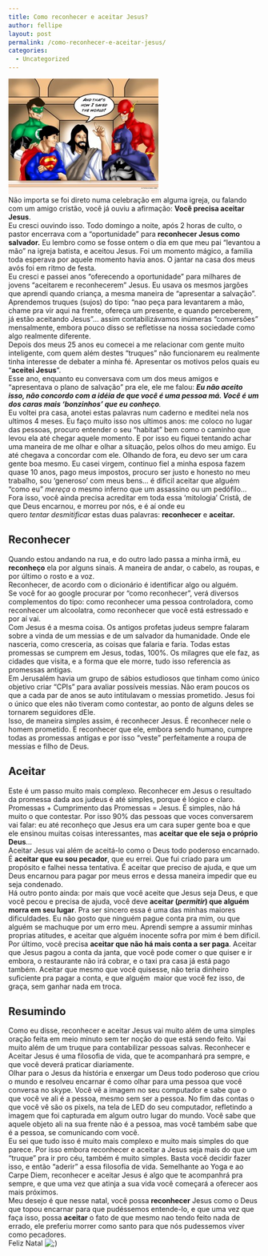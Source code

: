 ```yaml
---
title: Como reconhecer e aceitar Jesus?
author: fellipe
layout: post
permalink: /como-reconhecer-e-aceitar-jesus/
categories:
  - Uncategorized
---
```

<div>
  <a href="/img/posts/2014/12/jesus_talking_to_the_dc_heroes_by_tsart-d58o58v.jpg"><img alt="jesus_talking_to_the_dc_heroes_by_tsart-d58o58v" src="/img/posts/2014/12/jesus_talking_to_the_dc_heroes_by_tsart-d58o58v-300x231.jpg"  /></a>
</div>

<div>
</div>

<div>
  Não importa se foi direto numa celebração em alguma igreja, ou falando com um amigo cristão, você já ouviu a afirmação: <strong>Você precisa aceitar Jesus</strong>.
</div>

<div>
</div>

<div>
  Eu cresci ouvindo isso. Todo domingo a noite, após 2 horas de culto, o pastor encerrava com a &#8220;oportunidade&#8221; para <strong>reconhecer Jesus como salvador.</strong> Eu lembro como se fosse ontem o dia em que meu pai &#8220;levantou a mão&#8221; na igreja batista, e aceitou Jesus. Foi um momento mágico, a familia toda esperava por aquele momento havia anos. O jantar na casa dos meus avós foi em ritmo de festa.
</div>

<div>
</div>

<div>
  Eu cresci e passei anos &#8220;oferecendo a oportunidade&#8221; para milhares de jovens &#8220;aceitarem e reconhecerem&#8221; Jesus. Eu usava os mesmos jargões que aprendi quando criança, a mesma maneira de &#8220;apresentar a salvação&#8221;. Aprendemos truques (sujos) do tipo: &#8220;nao peça para levantarem a mão, chame pra vir aqui na frente, ofereça um presente, e quando perceberem, já estão aceitando Jesus&#8221;&#8230; assim contabilizávamos inúmeras &#8220;conversões&#8221; mensalmente, embora pouco disso se refletisse na nossa sociedade como algo realmente diferente.
</div>

<div>
</div>

<div>
  Depois dos meus 25 anos eu comecei a me relacionar com gente muito inteligente, com quem além destes &#8220;truques&#8221; não funcionarem eu realmente tinha interesse de debater a minha fé. Apresentar os motivos pelos quais eu &#8220;<strong>aceitei Jesus</strong>&#8220;.
</div>

<div>
</div>

<div>
  Esse ano, enquanto eu conversava com um dos meus amigos e &#8220;apresentava o plano de salvação&#8221; pra ele, ele me falou: <em><strong>Eu não aceito isso, não concordo com a idéia de que você é uma pessoa má. Você é um dos caras mais &#8216;bonzinhos&#8217; que eu conheço</strong>.</em>
</div>

<div>
</div>

<div>
  <strong></strong>Eu voltei pra casa, anotei estas palavras num caderno e meditei nela nos ultimos 4 meses. Eu faço muito isso nos ultimos anos: me coloco no lugar das pessoas, procuro entender o seu &#8220;habitat&#8221; bem como o caminho que levou ela até chegar aquele momento. E por isso eu fiquei tentando achar uma maneira de me olhar e olhar a situação, pelos olhos do meu amigo. Eu até chegava a concordar com ele. Olhando de fora, eu devo ser um cara gente boa mesmo. Eu casei virgem, continuo fiel a minha esposa fazem quase 10 anos, pago meus impostos, procuro ser justo e honesto no meu trabalho, sou &#8216;generoso&#8217; com meus bens&#8230; é dificil aceitar que alguém &#8220;como eu&#8221; <em>mereça</em> o mesmo inferno que um assassino ou um pedófilo&#8230; Fora isso, você ainda precisa acreditar em toda essa &#8216;mitologia&#8217; Cristã, de que Deus encarnou, e morreu por nós, e é aí onde eu quero <em>tentar</em> <em></em><i>desmitificar</i> estas duas palavras: <strong>reconhecer</strong> e <strong>aceitar.</strong>
</div>

<div>
</div>

## **Reconhecer**

<div>
  Quando estou andando na rua, e do outro lado passa a minha irmã, eu <strong>reconheço</strong> ela por alguns sinais. A maneira de andar, o cabelo, as roupas, e por último o rosto e a voz.
</div>

<div>
</div>

<div>
  Reconhecer, de acordo com o dicionário é identificar algo ou alguém.
</div>

<div>
</div>

<div>
  Se você for ao google procurar por &#8220;como reconhecer&#8221;, verá diversos complementos do tipo: como reconhecer uma pessoa controladora, como reconhecer um alcoolatra, como reconhecer que você está estressado e por aí vai.
</div>

<div>
</div>

<div>
  Com Jesus é a mesma coisa. Os antigos profetas judeus sempre falaram sobre a vinda de um messias e de um salvador da humanidade. Onde ele nasceria, como cresceria, as coisas que falaria e faria. Todas estas promessas se cumprem em Jesus, todas, 100%. Os milagres que ele faz, as cidades que visita, e a forma que ele morre, tudo isso referencia as promessas antigas.
</div>

<div>
</div>

<div>
  Em Jerusalém havia um grupo de sábios estudiosos que tinham como único objetivo criar &#8220;CPIs&#8221; para avaliar possíveis messias. Não eram poucos os que a cada par de anos se auto intitulavam o messias prometido. Jesus foi o único que eles não tiveram como contestar, ao ponto de alguns deles se tornarem seguidores dEle.
</div>

<div>
</div>

<div>
  Isso, de maneira simples assim, é reconhecer Jesus. É reconhecer nele o homem prometido. É reconhecer que ele, embora sendo humano, cumpre todas as promessas antigas e por isso &#8220;veste&#8221; perfeitamente a roupa de messias e filho de Deus.
</div>

<div>
</div>

<div>
  <h2>
    <strong>Aceitar</strong>
  </h2>
  
  <div>
    Este é um passo muito mais complexo. Reconhecer em Jesus o resultado da promessa dada aos judeus é até simples, porque é lógico e claro. Promessas + Cumprimento das Promessas = Jesus. É simples, não há muito o que contestar. Por isso 90% das pessoas que voces conversarem vai falar: eu até reconheço que Jesus era um cara super gente boa e que ele ensinou muitas coisas interessantes, mas <strong>aceitar que ele seja o próprio Deus</strong>&#8230;
  </div>
  
  <div>
  </div>
  
  <div>
    Aceitar Jesus vai além de aceitá-lo como o Deus todo poderoso encarnado. É <strong>aceitar que eu sou pecador</strong>, que eu errei. Que fui criado para um propósito e falhei nessa tentativa. É aceitar que preciso de ajuda, e que um Deus encarnou para pagar por meus erros e dessa maneira impedir que eu seja condenado.
  </div>
  
  <div>
  </div>
  
  <div>
    Há outro ponto ainda: por mais que você aceite que Jesus seja Deus, e que você pecou e precisa de ajuda, você deve <strong>aceitar (<em>permitir</em>) que alguém morra em seu lugar</strong>. Pra ser sincero essa é uma das minhas maiores dificuldades. Eu não gosto que ninguém pague conta pra mim, ou que alguém se machuque por um erro meu. Aprendi sempre a assumir minhas proprias atitudes, e aceitar que alguém inocente sofra por mim é bem dificil.
  </div>
  
  <div>
  </div>
  
  <div>
    Por último, você precisa <strong>aceitar que não há mais conta a ser paga</strong>. Aceitar que Jesus pagou a conta da janta, que você pode comer o que quiser e ir embora, o restaurante não irá cobrar, e o taxi pra casa já está pago também. Aceitar que mesmo que você quisesse, não teria dinheiro suficiente pra pagar a conta, e que alguém  maior que você fez isso, de graça, sem ganhar nada em troca.
  </div>
  
  <div>
  </div>
  
  <h2>
    <strong>Resumindo</strong>
  </h2>
</div>

<div>
  Como eu disse, reconhecer e aceitar Jesus vai muito além de uma simples oração feita em meio minuto sem ter noção do que está sendo feito. Vai muito além de um truque para contabilizar pessoas salvas. Reconhecer e Aceitar Jesus é uma filosofia de vida, que te acompanhará pra sempre, e que você deverá praticar diariamente.
</div>

<div>
</div>

<div>
  Olhar para o Jesus da história e enxergar um Deus todo poderoso que criou o mundo e resolveu encarnar é como olhar para uma pessoa que você conversa no skype. Você vê a imagem no seu computador e sabe que o que você ve ali é a pessoa, mesmo sem ser a pessoa. No fim das contas o que você vê são os pixels, na tela de LED do seu computador, refletindo a imagem que foi capturada em algum outro lugar do mundo. Você sabe que aquele objeto ali na sua frente não é a pessoa, mas você também sabe que é a pessoa, se comunicando com você.
</div>

<div>
</div>

<div>
  Eu sei que tudo isso é muito mais complexo e muito mais simples do que parece. Por isso embora reconhecer e aceitar a Jesus seja mais do que um &#8220;truque&#8221; pra ir pro céu, também é muito simples. Basta você decidir fazer isso, e então &#8220;aderir&#8221; a essa filosofia de vida. Semelhante ao Yoga e ao Carpe Diem, reconhecer e aceitar Jesus é algo que te acompanhrá pra sempre, e que uma vez que atinja a sua vida você começará a oferecer aos mais próximos.
</div>

<div>
</div>

<div>
  Meu desejo é que nesse natal, você possa <strong>reconhecer</strong> Jesus como o Deus que topou encarnar para que pudéssemos entende-lo, e que uma vez que faça isso, possa <strong>aceitar</strong> o fato de que mesmo nao tendo feito nada de errado, ele preferiu morrer como santo para que nós pudessemos viver como pecadores.
</div>

<div>
</div>

<div>
  Feliz Natal <img src='http://fellipebrito.com/wp-includes/images/smilies/icon_wink.gif' alt=';)' class='wp-smiley' />
</div>